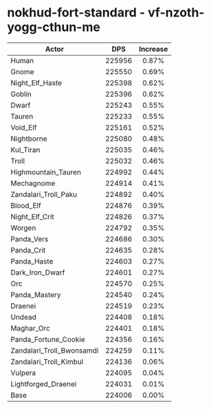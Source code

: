 # nokhud-fort-standard - vf-nzoth-yogg-cthun-me
| Actor | DPS | Increase |
|---|:---:|:---:|
|Human|225956|0.87%|
|Gnome|225550|0.69%|
|Night_Elf_Haste|225398|0.62%|
|Goblin|225396|0.62%|
|Dwarf|225243|0.55%|
|Tauren|225233|0.55%|
|Void_Elf|225161|0.52%|
|Nightborne|225080|0.48%|
|Kul_Tiran|225035|0.46%|
|Troll|225032|0.46%|
|Highmountain_Tauren|224992|0.44%|
|Mechagnome|224914|0.41%|
|Zandalari_Troll_Paku|224892|0.40%|
|Blood_Elf|224876|0.39%|
|Night_Elf_Crit|224826|0.37%|
|Worgen|224792|0.35%|
|Panda_Vers|224686|0.30%|
|Panda_Crit|224635|0.28%|
|Panda_Haste|224603|0.27%|
|Dark_Iron_Dwarf|224601|0.27%|
|Orc|224570|0.25%|
|Panda_Mastery|224540|0.24%|
|Draenei|224519|0.23%|
|Undead|224408|0.18%|
|Maghar_Orc|224401|0.18%|
|Panda_Fortune_Cookie|224356|0.16%|
|Zandalari_Troll_Bwonsamdi|224259|0.11%|
|Zandalari_Troll_Kimbul|224136|0.06%|
|Vulpera|224095|0.04%|
|Lightforged_Draenei|224031|0.01%|
|Base|224006|0.00%|
